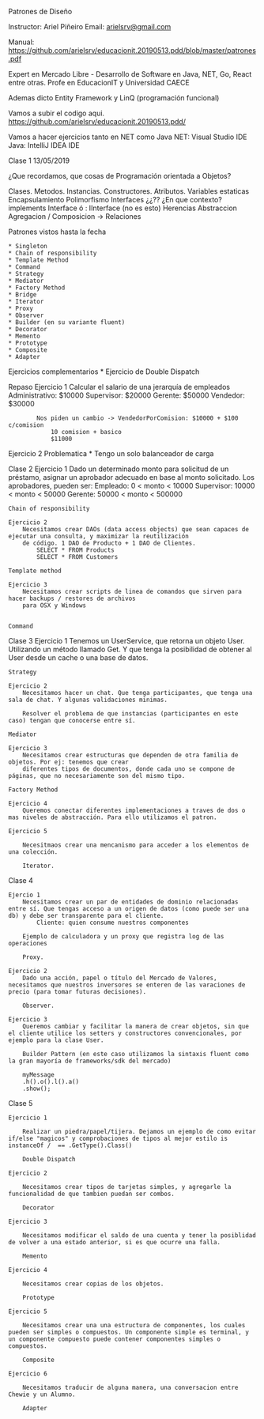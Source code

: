 Patrones de Diseño

Instructor: Ariel Piñeiro
Email: arielsrv@gmail.com

Manual: https://github.com/arielsrv/educacionit.20190513.pdd/blob/master/patrones.pdf

Expert en Mercado Libre - Desarrollo de Software en Java, NET, Go, React entre otras.
Profe en EducacionIT y Universidad CAECE 

Ademas dicto Entity Framework y LinQ (programación funcional)

Vamos a subir el codigo aqui. https://github.com/arielsrv/educacionit.20190513.pdd/

Vamos a hacer ejercicios tanto en NET como Java
    NET: Visual Studio IDE
	Java: IntelliJ IDEA IDE

Clase 1 13/05/2019
	
¿Que recordamos, que cosas de Programación orientada a Objetos?

Clases. Metodos. Instancias. Constructores. Atributos. 
Variables estaticas
Encapsulamiento
Polimorfismo
Interfaces ¿¿?? ¿En que contexto? implements Interface ó : IInterface (no es esto)
Herencias
Abstraccion
Agregacion / Composicion -> Relaciones

Patrones vistos hasta la fecha

	* Singleton
	* Chain of responsibility
	* Template Method
	* Command
	* Strategy
	* Mediator
	* Factory Method
	* Bridge
	* Iterator
	* Proxy 
	* Observer
	* Builder (en su variante fluent)	
	* Decorator
	* Memento
	* Prototype
	* Composite
	* Adapter 
	
Ejercicios complementarios
	* Ejercicio de Double Dispatch	


Repaso
Ejercicio 1
		Calcular el salario de una jerarquía de empleados
			Administrativo: $10000
			Supervisor: $20000
			Gerente: $50000
			Vendedor: $30000
			
			Nos piden un cambio -> VendedorPorComision: $10000 + $100 c/comision
				10 comision + basico
				$11000
				
Ejercicio 2
	Problematica
		* Tengo un solo balanceador de carga		
			
			
Clase 2
	Ejercicio 1
		Dado un determinado monto para solicitud de un préstamo, asignar un aprobador adecuado en base al monto solicitado.
		Los aprobadores, pueden ser:
			Empleado: 0 < monto < 10000
			Supervisor: 10000 < monto < 50000
			Gerente: 50000 < monto < 500000

	Chain of responsibility		

	Ejercicio 2
		Necesitamos crear DAOs (data access objects) que sean capaces de ejecutar una consulta, y maximizar la reutilización
		de código. 1 DAO de Producto + 1 DAO de Clientes. 
			SELECT * FROM Products
			SELECT * FROM Customers

	Template method

	Ejercicio 3
		Necesitamos crear scripts de linea de comandos que sirven para hacer backups / restores de archivos 
		para OSX y Windows


	Command 
	
Clase 3
	Ejercicio 1
		Tenemos un UserService, que retorna un objeto User. Utilizando un método llamado Get. Y que tenga la posibilidad de obtener al User desde un cache o una base de datos.
		
	Strategy
	
	Ejercicio 2
		Necesitamos hacer un chat. Que tenga participantes, que tenga una sala de chat. Y algunas validaciones minimas.
		
		Resolver el problema de que instancias (participantes en este caso) tengan que conocerse entre sí.
        
	Mediator
		
	Ejercicio 3
		Necesitamos crear estructuras que dependen de otra familia de objetos. Por ej: tenemos que crear
		diferentes tipos de documentos, donde cada uno se compone de páginas, que no necesariamente son del mismo tipo.
		
	Factory Method	
	
	Ejercicio 4
		Queremos conectar diferentes implementaciones a traves de dos o mas niveles de abstracción. Para ello utilizamos el patron.
		
	Ejercicio 5
	
		Necesitmaos crear una mencanismo para acceder a los elementos de una colección.
		
		Iterator.

Clase 4		

	Ejercio 1
		Necesitamos crear un par de entidades de dominio relacionadas entre sí. Que tengas acceso a un origen de datos (como puede ser una db) y debe ser transparente para el cliente.
			Cliente: quien consume nuestros componentes

		Ejemplo de calculadora y un proxy que registra log de las operaciones

		Proxy.

	Ejercicio 2
		Dado una acción, papel o título del Mercado de Valores, necesitamos que nuestros inversores se enteren de las varaciones de precio (para tomar futuras decisiones).

		Observer.

	Ejercicio 3
		Queremos cambiar y facilitar la manera de crear objetos, sin que el cliente utilice los setters y constructores convencionales, por ejemplo para la clase User.

		Builder Pattern (en este caso utilizamos la sintaxis fluent como la gran mayoría de frameworks/sdk del mercado)

		myMessage
		.h().o().l().a()
		.show();

Clase 5
	
	Ejercicio 1
	
		Realizar un piedra/papel/tijera. Dejamos un ejemplo de como evitar if/else "magicos" y comprobaciones de tipos al mejor estilo is instanceOf /  == .GetType().Class()
		
		Double Dispatch	
	
	Ejercicio 2 
		
		Necesitamos crear tipos de tarjetas simples, y agregarle la funcionalidad de que tambien puedan ser combos.
	
		Decorator
		
	Ejercicio 3
	
		Necesitamos modificar el saldo de una cuenta y tener la posiblidad de volver a una estado anterior, si es que ocurre una falla.
	
		Memento
		
	Ejercicio 4 
	
		Necesitamos crear copias de los objetos.
	
		Prototype
		
	Ejercicio 5
	
		Necesitamos crear una una estructura de componentes, los cuales pueden ser simples o compuestos. Un componente simple es terminal, y un componente compuesto puede contener componentes simples o compuestos.
		
		Composite
		
	Ejercicio 6
	
		Necesitamos traducir de alguna manera, una conversacion entre Chewie y un Alumno.
		
		Adapter
		
	
	
		
		
	
		
		
		



	
	
	
